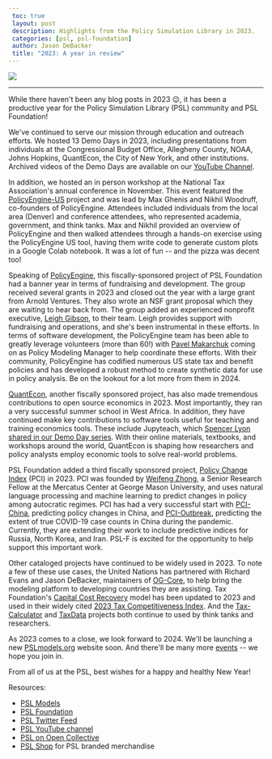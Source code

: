 ```yaml
---
 toc: true
 layout: post
 description: Highlights from the Policy Simulation Library in 2023.
 categories: [psl, psl-foundation]
 author: Jason DeBacker
 title: "2023: A year in review"
---
```


![](https://pslmodels.org/imgs/PSL.svg)

 ------

While there haven't been any blog posts in 2023 :wink:, it has been a productive year for the Policy Simulation Library (PSL) community and PSL Foundation!

We've continued to serve our mission through education and outreach efforts.
We hosted 13 Demo Days in 2023, including presentations from individuals at the Congressional Budget Office, Allegheny County, NOAA, Johns Hopkins, QuantEcon, the City of New York, and other institutions.
Archived videos of the Demo Days are available on our [YouTube Channel](https://www.youtube.com/channel/UCf7WWCuZHs_FFLjuBW4a4_Q).

In addition, we hosted an in person workshop at the National Tax Association's annual conference in November.
This event featured the [PolicyEngine-US](https://policyengine.org) project and was lead by Max Ghenis and Nikhil Woodruff, co-founders of PolicyEngine.
Attendees included individuals from the local area (Denver) and conference attendees, who represented academia, government, and think tanks.
Max and Nikhil provided an overview of PolicyEngine and then walked attendees through a hands-on exercise using the PolicyEngine US tool, having them write code to generate custom plots in a Google Colab notebook.
It was a lot of fun -- and the pizza was decent too!

Speaking of [PolicyEngine](https://policyengine.org), this fiscally-sponsored project of PSL Foundation had a banner year in terms of fundraising and development.
The group received several grants in 2023 and closed out the year with a large grant from Arnold Ventures.
They also wrote an NSF grant proposal which they are waiting to hear back from.
The group added an experienced nonprofit executive, [Leigh Gibson](https://www.linkedin.com/in/leigh-gibson-2a260a8/), to their team.
Leigh provides support with fundraising and operations, and she's been instrumental in these efforts.
In terms of software development, the PolicyEngine team has been able to greatly leverage volunteers (more than 60!) with [Pavel Makarchuk](https://www.linkedin.com/in/pavel-makarchuk-170989203/) coming on as Policy Modeling Manager to help coordinate these efforts.
With their community, PolicyEngine has codified numerous US state tax and benefit policies and has developed a robust method to create synthetic data for use in policy analysis.
Be on the lookout for a lot more from them in 2024.

[QuantEcon](https://quantecon.org), another fiscally sponsored project, has also made tremendous contributions to open source economics in 2023.
Most importantly, they ran a very successful summer school in West Africa.
In addition, they have continued make key contributions to software tools useful for teaching and training economics tools.
These include Jupyteach, which [Spencer Lyon shared in our Demo Day series](https://youtu.be/mJWeY94uKUI?si=-mvv8sbKMbPSwMwH).
With their online materials, textbooks, and workshops around the world, QuantEcon is shaping how researchers and policy analysts employ economic tools to solve real-world problems.

PSL Foundation added a third fiscally sponsored project, [Policy Change Index](https://youtu.be/mJWeY94uKUI?si=-mvv8sbKMbPSwMwH) (PCI) in 2023.
PCI was founded by [Weifeng Zhong](https://www.weifengzhong.com), a Senior Research Fellow at the Mercatus Center at George Mason University, and uses natural language processing and machine learning to predict changes in policy among autocratic regimes.
PCI has had a very successful start with [PCI-China](https://policychangeindex.org/overview-PCI-China.html), predicting policy changes in China, and [PCI-Outbreak](https://policychangeindex.org/overview-PCI-Outbreak.html), predicting the extent of true COVID-19 case counts in China during the pandemic.
Currently, they are extending their work to include predictive indices for Russia, North Korea, and Iran.
PSL-F is excited for the opportunity to help support this important work.

Other cataloged projects have continued to be widely used in 2023.
To note a few of these use cases, the United Nations has partnered with Richard Evans and Jason DeBacker, maintainers of [OG-Core](https://pslmodels.github.io/OG-Core/content/intro/intro.html), to help bring the modeling platform to developing countries they are assisting.
Tax Foundation's [Capital Cost Recovery](https://github.com/TaxFoundation/capital-cost-recovery) model has been updated to 2023 and used in their widely cited [2023 Tax Competitiveness Index](https://taxfoundation.org/research/all/global/2023-international-tax-competitiveness-index/#:~:text=The%20International%20Tax%20Competitiveness%20Index%20(ITCI)%20seeks%20to%20measure%20the,world%2C%20capital%20is%20highly%20mobile.).
And the [Tax-Calculator](taxcalc.pslmodels.org) and [TaxData](https://github.com/PSLmodels/taxdata) projects both continue to used by think tanks and researchers.

As 2023 comes to a close, we look forward to 2024.
We'll be launching a new [PSLmodels.org](https://pslmodels.org) website soon.
And there'll be many more [events](http://pslmodels.org/events) -- we hope you join in.

From all of us at the PSL, best wishes for a happy and healthy New Year!

Resources:
* [PSL Models](https://pslmodels.org)
* [PSL Foundation](https://psl-foundation.org)
* [PSL Twitter Feed](https://twitter.com/PSLmodels)
* [PSL YouTube channel](https://www.youtube.com/channel/UCf7WWCuZHs_FFLjuBW4a4_Q)
* [PSL on Open Collective](https://opencollective.com/psl)
* [PSL Shop](https://pslmodels.org/shop#!/) for PSL branded merchandise
